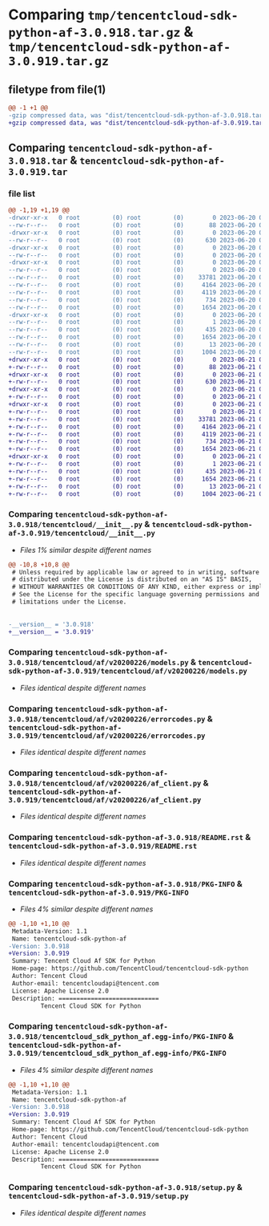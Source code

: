 # Comparing `tmp/tencentcloud-sdk-python-af-3.0.918.tar.gz` & `tmp/tencentcloud-sdk-python-af-3.0.919.tar.gz`

## filetype from file(1)

```diff
@@ -1 +1 @@
-gzip compressed data, was "dist/tencentcloud-sdk-python-af-3.0.918.tar", last modified: Tue Jun 20 02:31:49 2023, max compression
+gzip compressed data, was "dist/tencentcloud-sdk-python-af-3.0.919.tar", last modified: Wed Jun 21 00:16:17 2023, max compression
```

## Comparing `tencentcloud-sdk-python-af-3.0.918.tar` & `tencentcloud-sdk-python-af-3.0.919.tar`

### file list

```diff
@@ -1,19 +1,19 @@
-drwxr-xr-x   0 root         (0) root         (0)        0 2023-06-20 02:31:49.000000 tencentcloud-sdk-python-af-3.0.918/
--rw-r--r--   0 root         (0) root         (0)       88 2023-06-20 02:31:49.000000 tencentcloud-sdk-python-af-3.0.918/setup.cfg
-drwxr-xr-x   0 root         (0) root         (0)        0 2023-06-20 02:31:49.000000 tencentcloud-sdk-python-af-3.0.918/tencentcloud/
--rw-r--r--   0 root         (0) root         (0)      630 2023-06-20 02:31:49.000000 tencentcloud-sdk-python-af-3.0.918/tencentcloud/__init__.py
-drwxr-xr-x   0 root         (0) root         (0)        0 2023-06-20 02:31:49.000000 tencentcloud-sdk-python-af-3.0.918/tencentcloud/af/
--rw-r--r--   0 root         (0) root         (0)        0 2023-06-20 02:31:49.000000 tencentcloud-sdk-python-af-3.0.918/tencentcloud/af/__init__.py
-drwxr-xr-x   0 root         (0) root         (0)        0 2023-06-20 02:31:49.000000 tencentcloud-sdk-python-af-3.0.918/tencentcloud/af/v20200226/
--rw-r--r--   0 root         (0) root         (0)        0 2023-06-20 02:31:49.000000 tencentcloud-sdk-python-af-3.0.918/tencentcloud/af/v20200226/__init__.py
--rw-r--r--   0 root         (0) root         (0)    33781 2023-06-20 02:31:49.000000 tencentcloud-sdk-python-af-3.0.918/tencentcloud/af/v20200226/models.py
--rw-r--r--   0 root         (0) root         (0)     4164 2023-06-20 02:31:49.000000 tencentcloud-sdk-python-af-3.0.918/tencentcloud/af/v20200226/errorcodes.py
--rw-r--r--   0 root         (0) root         (0)     4119 2023-06-20 02:31:49.000000 tencentcloud-sdk-python-af-3.0.918/tencentcloud/af/v20200226/af_client.py
--rw-r--r--   0 root         (0) root         (0)      734 2023-06-20 02:31:49.000000 tencentcloud-sdk-python-af-3.0.918/README.rst
--rw-r--r--   0 root         (0) root         (0)     1654 2023-06-20 02:31:49.000000 tencentcloud-sdk-python-af-3.0.918/PKG-INFO
-drwxr-xr-x   0 root         (0) root         (0)        0 2023-06-20 02:31:49.000000 tencentcloud-sdk-python-af-3.0.918/tencentcloud_sdk_python_af.egg-info/
--rw-r--r--   0 root         (0) root         (0)        1 2023-06-20 02:31:49.000000 tencentcloud-sdk-python-af-3.0.918/tencentcloud_sdk_python_af.egg-info/dependency_links.txt
--rw-r--r--   0 root         (0) root         (0)      435 2023-06-20 02:31:49.000000 tencentcloud-sdk-python-af-3.0.918/tencentcloud_sdk_python_af.egg-info/SOURCES.txt
--rw-r--r--   0 root         (0) root         (0)     1654 2023-06-20 02:31:49.000000 tencentcloud-sdk-python-af-3.0.918/tencentcloud_sdk_python_af.egg-info/PKG-INFO
--rw-r--r--   0 root         (0) root         (0)       13 2023-06-20 02:31:49.000000 tencentcloud-sdk-python-af-3.0.918/tencentcloud_sdk_python_af.egg-info/top_level.txt
--rw-r--r--   0 root         (0) root         (0)     1004 2023-06-20 02:31:49.000000 tencentcloud-sdk-python-af-3.0.918/setup.py
+drwxr-xr-x   0 root         (0) root         (0)        0 2023-06-21 00:16:17.000000 tencentcloud-sdk-python-af-3.0.919/
+-rw-r--r--   0 root         (0) root         (0)       88 2023-06-21 00:16:17.000000 tencentcloud-sdk-python-af-3.0.919/setup.cfg
+drwxr-xr-x   0 root         (0) root         (0)        0 2023-06-21 00:16:17.000000 tencentcloud-sdk-python-af-3.0.919/tencentcloud/
+-rw-r--r--   0 root         (0) root         (0)      630 2023-06-21 00:16:17.000000 tencentcloud-sdk-python-af-3.0.919/tencentcloud/__init__.py
+drwxr-xr-x   0 root         (0) root         (0)        0 2023-06-21 00:16:17.000000 tencentcloud-sdk-python-af-3.0.919/tencentcloud/af/
+-rw-r--r--   0 root         (0) root         (0)        0 2023-06-21 00:16:17.000000 tencentcloud-sdk-python-af-3.0.919/tencentcloud/af/__init__.py
+drwxr-xr-x   0 root         (0) root         (0)        0 2023-06-21 00:16:17.000000 tencentcloud-sdk-python-af-3.0.919/tencentcloud/af/v20200226/
+-rw-r--r--   0 root         (0) root         (0)        0 2023-06-21 00:16:17.000000 tencentcloud-sdk-python-af-3.0.919/tencentcloud/af/v20200226/__init__.py
+-rw-r--r--   0 root         (0) root         (0)    33781 2023-06-21 00:16:17.000000 tencentcloud-sdk-python-af-3.0.919/tencentcloud/af/v20200226/models.py
+-rw-r--r--   0 root         (0) root         (0)     4164 2023-06-21 00:16:17.000000 tencentcloud-sdk-python-af-3.0.919/tencentcloud/af/v20200226/errorcodes.py
+-rw-r--r--   0 root         (0) root         (0)     4119 2023-06-21 00:16:17.000000 tencentcloud-sdk-python-af-3.0.919/tencentcloud/af/v20200226/af_client.py
+-rw-r--r--   0 root         (0) root         (0)      734 2023-06-21 00:16:17.000000 tencentcloud-sdk-python-af-3.0.919/README.rst
+-rw-r--r--   0 root         (0) root         (0)     1654 2023-06-21 00:16:17.000000 tencentcloud-sdk-python-af-3.0.919/PKG-INFO
+drwxr-xr-x   0 root         (0) root         (0)        0 2023-06-21 00:16:17.000000 tencentcloud-sdk-python-af-3.0.919/tencentcloud_sdk_python_af.egg-info/
+-rw-r--r--   0 root         (0) root         (0)        1 2023-06-21 00:16:17.000000 tencentcloud-sdk-python-af-3.0.919/tencentcloud_sdk_python_af.egg-info/dependency_links.txt
+-rw-r--r--   0 root         (0) root         (0)      435 2023-06-21 00:16:17.000000 tencentcloud-sdk-python-af-3.0.919/tencentcloud_sdk_python_af.egg-info/SOURCES.txt
+-rw-r--r--   0 root         (0) root         (0)     1654 2023-06-21 00:16:17.000000 tencentcloud-sdk-python-af-3.0.919/tencentcloud_sdk_python_af.egg-info/PKG-INFO
+-rw-r--r--   0 root         (0) root         (0)       13 2023-06-21 00:16:17.000000 tencentcloud-sdk-python-af-3.0.919/tencentcloud_sdk_python_af.egg-info/top_level.txt
+-rw-r--r--   0 root         (0) root         (0)     1004 2023-06-21 00:16:17.000000 tencentcloud-sdk-python-af-3.0.919/setup.py
```

### Comparing `tencentcloud-sdk-python-af-3.0.918/tencentcloud/__init__.py` & `tencentcloud-sdk-python-af-3.0.919/tencentcloud/__init__.py`

 * *Files 1% similar despite different names*

```diff
@@ -10,8 +10,8 @@
 # Unless required by applicable law or agreed to in writing, software
 # distributed under the License is distributed on an "AS IS" BASIS,
 # WITHOUT WARRANTIES OR CONDITIONS OF ANY KIND, either express or implied.
 # See the License for the specific language governing permissions and
 # limitations under the License.
 
 
-__version__ = '3.0.918'
+__version__ = '3.0.919'
```

### Comparing `tencentcloud-sdk-python-af-3.0.918/tencentcloud/af/v20200226/models.py` & `tencentcloud-sdk-python-af-3.0.919/tencentcloud/af/v20200226/models.py`

 * *Files identical despite different names*

### Comparing `tencentcloud-sdk-python-af-3.0.918/tencentcloud/af/v20200226/errorcodes.py` & `tencentcloud-sdk-python-af-3.0.919/tencentcloud/af/v20200226/errorcodes.py`

 * *Files identical despite different names*

### Comparing `tencentcloud-sdk-python-af-3.0.918/tencentcloud/af/v20200226/af_client.py` & `tencentcloud-sdk-python-af-3.0.919/tencentcloud/af/v20200226/af_client.py`

 * *Files identical despite different names*

### Comparing `tencentcloud-sdk-python-af-3.0.918/README.rst` & `tencentcloud-sdk-python-af-3.0.919/README.rst`

 * *Files identical despite different names*

### Comparing `tencentcloud-sdk-python-af-3.0.918/PKG-INFO` & `tencentcloud-sdk-python-af-3.0.919/PKG-INFO`

 * *Files 4% similar despite different names*

```diff
@@ -1,10 +1,10 @@
 Metadata-Version: 1.1
 Name: tencentcloud-sdk-python-af
-Version: 3.0.918
+Version: 3.0.919
 Summary: Tencent Cloud Af SDK for Python
 Home-page: https://github.com/TencentCloud/tencentcloud-sdk-python
 Author: Tencent Cloud
 Author-email: tencentcloudapi@tencent.com
 License: Apache License 2.0
 Description: ============================
         Tencent Cloud SDK for Python
```

### Comparing `tencentcloud-sdk-python-af-3.0.918/tencentcloud_sdk_python_af.egg-info/PKG-INFO` & `tencentcloud-sdk-python-af-3.0.919/tencentcloud_sdk_python_af.egg-info/PKG-INFO`

 * *Files 4% similar despite different names*

```diff
@@ -1,10 +1,10 @@
 Metadata-Version: 1.1
 Name: tencentcloud-sdk-python-af
-Version: 3.0.918
+Version: 3.0.919
 Summary: Tencent Cloud Af SDK for Python
 Home-page: https://github.com/TencentCloud/tencentcloud-sdk-python
 Author: Tencent Cloud
 Author-email: tencentcloudapi@tencent.com
 License: Apache License 2.0
 Description: ============================
         Tencent Cloud SDK for Python
```

### Comparing `tencentcloud-sdk-python-af-3.0.918/setup.py` & `tencentcloud-sdk-python-af-3.0.919/setup.py`

 * *Files identical despite different names*

